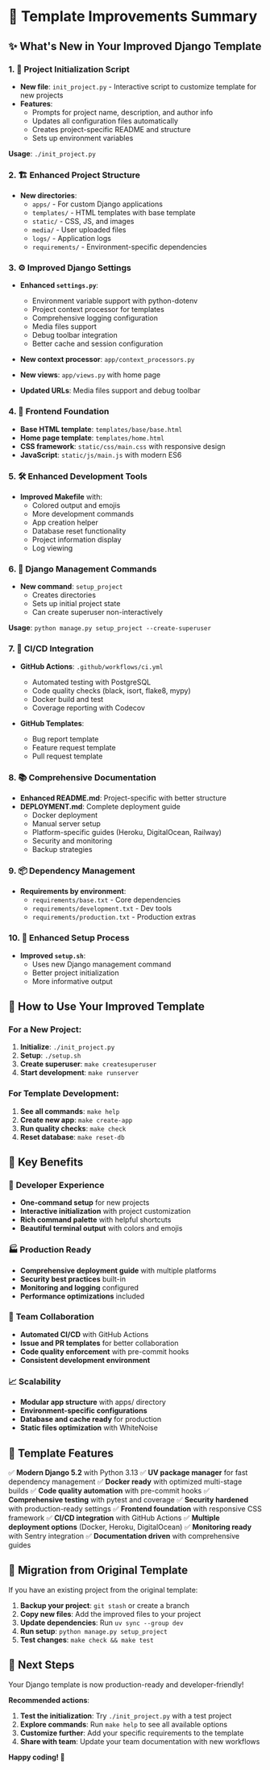 # 🚀 Template Improvements Summary

## ✨ What's New in Your Improved Django Template

### 1. 🎯 **Project Initialization Script**
- **New file**: `init_project.py` - Interactive script to customize template for new projects
- **Features**:
  - Prompts for project name, description, and author info
  - Updates all configuration files automatically
  - Creates project-specific README and structure
  - Sets up environment variables

**Usage**: `./init_project.py`

### 2. 🏗️ **Enhanced Project Structure**
- **New directories**:
  - `apps/` - For custom Django applications
  - `templates/` - HTML templates with base template
  - `static/` - CSS, JS, and images
  - `media/` - User uploaded files
  - `logs/` - Application logs
  - `requirements/` - Environment-specific dependencies

### 3. ⚙️ **Improved Django Settings**
- **Enhanced `settings.py`**:
  - Environment variable support with python-dotenv
  - Project context processor for templates
  - Comprehensive logging configuration
  - Media files support
  - Debug toolbar integration
  - Better cache and session configuration

- **New context processor**: `app/context_processors.py`
- **New views**: `app/views.py` with home page
- **Updated URLs**: Media files support and debug toolbar

### 4. 🎨 **Frontend Foundation**
- **Base HTML template**: `templates/base/base.html`
- **Home page template**: `templates/home.html`
- **CSS framework**: `static/css/main.css` with responsive design
- **JavaScript**: `static/js/main.js` with modern ES6

### 5. 🛠️ **Enhanced Development Tools**
- **Improved Makefile** with:
  - Colored output and emojis
  - More development commands
  - App creation helper
  - Database reset functionality
  - Project information display
  - Log viewing

### 6. 🤖 **Django Management Commands**
- **New command**: `setup_project`
  - Creates directories
  - Sets up initial project state
  - Can create superuser non-interactively

**Usage**: `python manage.py setup_project --create-superuser`

### 7. 🔄 **CI/CD Integration**
- **GitHub Actions**: `.github/workflows/ci.yml`
  - Automated testing with PostgreSQL
  - Code quality checks (black, isort, flake8, mypy)
  - Docker build and test
  - Coverage reporting with Codecov

- **GitHub Templates**:
  - Bug report template
  - Feature request template
  - Pull request template

### 8. 📚 **Comprehensive Documentation**
- **Enhanced README.md**: Project-specific with better structure
- **DEPLOYMENT.md**: Complete deployment guide
  - Docker deployment
  - Manual server setup
  - Platform-specific guides (Heroku, DigitalOcean, Railway)
  - Security and monitoring
  - Backup strategies

### 9. 📦 **Dependency Management**
- **Requirements by environment**:
  - `requirements/base.txt` - Core dependencies
  - `requirements/development.txt` - Dev tools
  - `requirements/production.txt` - Production extras

### 10. 🔧 **Enhanced Setup Process**
- **Improved `setup.sh`**:
  - Uses new Django management command
  - Better project initialization
  - More informative output

## 🚀 How to Use Your Improved Template

### For a New Project:
1. **Initialize**: `./init_project.py`
2. **Setup**: `./setup.sh`
3. **Create superuser**: `make createsuperuser`
4. **Start development**: `make runserver`

### For Template Development:
1. **See all commands**: `make help`
2. **Create new app**: `make create-app`
3. **Run quality checks**: `make check`
4. **Reset database**: `make reset-db`

## 🎯 Key Benefits

### 🔧 **Developer Experience**
- **One-command setup** for new projects
- **Interactive initialization** with project customization
- **Rich command palette** with helpful shortcuts
- **Beautiful terminal output** with colors and emojis

### 🏭 **Production Ready**
- **Comprehensive deployment guide** with multiple platforms
- **Security best practices** built-in
- **Monitoring and logging** configured
- **Performance optimizations** included

### 🤝 **Team Collaboration**
- **Automated CI/CD** with GitHub Actions
- **Issue and PR templates** for better collaboration
- **Code quality enforcement** with pre-commit hooks
- **Consistent development environment**

### 📈 **Scalability**
- **Modular app structure** with apps/ directory
- **Environment-specific configurations**
- **Database and cache ready** for production
- **Static files optimization** with WhiteNoise

## 🎨 **Template Features**

✅ **Modern Django 5.2** with Python 3.13
✅ **UV package manager** for fast dependency management
✅ **Docker ready** with optimized multi-stage builds
✅ **Code quality automation** with pre-commit hooks
✅ **Comprehensive testing** with pytest and coverage
✅ **Security hardened** with production-ready settings
✅ **Frontend foundation** with responsive CSS framework
✅ **CI/CD integration** with GitHub Actions
✅ **Multiple deployment options** (Docker, Heroku, DigitalOcean)
✅ **Monitoring ready** with Sentry integration
✅ **Documentation driven** with comprehensive guides

## 🔄 **Migration from Original Template**

If you have an existing project from the original template:

1. **Backup your project**: `git stash` or create a branch
2. **Copy new files**: Add the improved files to your project
3. **Update dependencies**: Run `uv sync --group dev`
4. **Run setup**: `python manage.py setup_project`
5. **Test changes**: `make check && make test`

## 🎉 **Next Steps**

Your Django template is now production-ready and developer-friendly!

**Recommended actions**:
1. **Test the initialization**: Try `./init_project.py` with a test project
2. **Explore commands**: Run `make help` to see all available options
3. **Customize further**: Add your specific requirements to the template
4. **Share with team**: Update your team documentation with new workflows

**Happy coding! 🚀**

